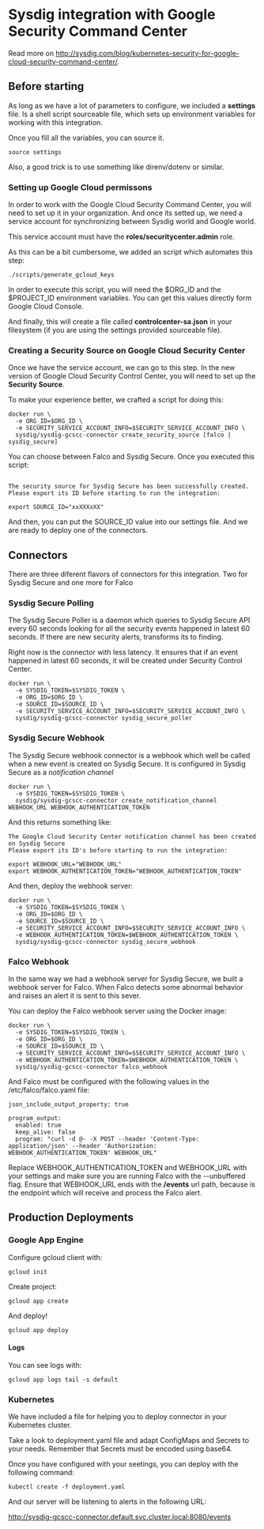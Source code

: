 # Sysdig integration with Google Security Command Center

Read more on http://sysdig.com/blog/kubernetes-security-for-google-cloud-security-command-center/.

## Before starting

As long as we have a lot of parameters to configure, we included a **settings**
file. Is a shell script sourceable file, which sets up environment variables for
working with this integration.

Once you fill all the variables, you can source it.

```shell
source settings
```

Also, a good trick is to use something like direnv/dotenv or similar.

### Setting up Google Cloud permissons

In order to work with the Google Cloud Security Command Center, you will need to
set up it in your organization. And once its setted up, we need a service account
for synchronizing between Sysdig world and Google world.

This service account must have the **roles/securitycenter.admin** role.

As this can be a bit cumbersome, we added an script which automates this step:

```shell
./scripts/generate_gcloud_keys
```

In order to execute this script, you will need the $ORG_ID and the $PROJECT_ID
environment variables. You can get this values directly form Google Cloud Console.

And finally, this will create a file called **controlcenter-sa.json** in your
filesystem (if you are using the settings provided sourceable file).

### Creating a Security Source on Google Cloud Security Center

Once we have the service account, we can go to this step. In the new version of
Google Cloud Security Control Center, you will need to set up the **Security Source**.

To make your experience better, we crafted a script for doing this:

```shell
docker run \
  -e ORG_ID=$ORG_ID \
  -e SECURITY_SERVICE_ACCOUNT_INFO=$SECURITY_SERVICE_ACCOUNT_INFO \
  sysdig/sysdig-gcscc-connector create_security_source [falco | sysdig_secure]
```

You can choose between Falco and Sysdig Secure. Once you executed this script:

```shell

The security source for Sysdig Secure has been successfully created.
Please export its ID before starting to run the integration:

export SOURCE_ID="xxXXXxXX"
```

And then, you can put the SOURCE_ID value into our settings file. And we
are ready to deploy one of the connectors.

## Connectors

There are three diferent flavors of connectors for this integration. Two for
Sysdig Secure and one more for Falco

### Sysdig Secure Polling

The Sysdig Secure Poller is a daemon which queries to Sysdig Secure API every 60
seconds looking for all the security events happened in latest 60 seconds. If
there are new security alerts, transforms its to finding.

Right now is the connector with less latency. It ensures that if an event
happened in latest 60 seconds, it will be created under Security Control Center.

```shell
docker run \
  -e SYSDIG_TOKEN=$SYSDIG_TOKEN \
  -e ORG_ID=$ORG_ID \
  -e SOURCE_ID=$SOURCE_ID \
  -e SECURITY_SERVICE_ACCOUNT_INFO=$SECURITY_SERVICE_ACCOUNT_INFO \
  sysdig/sysdig-gcscc-connector sysdig_secure_poller
```

### Sysdig Secure Webhook

The Sysdig Secure webhook connector is a webhook which well be called when
a new event is created on Sysdig Secure. It is configured in Sysdig Secure as
a *notification channel*

```shell
docker run \
  -e SYSDIG_TOKEN=$SYSDIG_TOKEN \
  sysdig/sysdig-gcscc-connector create_notification_channel WEBHOOK_URL WEBHOOK_AUTHENTICATION_TOKEN
```

And this returns something like:

```shell
The Google Cloud Security Center notification channel has been created on Sysdig Secure
Please export its ID's before starting to run the integration:

export WEBHOOK_URL="WEBHOOK_URL"
export WEBHOOK_AUTHENTICATION_TOKEN="WEBHOOK_AUTHENTICATION_TOKEN"
```

And then, deploy the webhook server:

```shell
docker run \
  -e SYSDIG_TOKEN=$SYSDIG_TOKEN \
  -e ORG_ID=$ORG_ID \
  -e SOURCE_ID=$SOURCE_ID \
  -e SECURITY_SERVICE_ACCOUNT_INFO=$SECURITY_SERVICE_ACCOUNT_INFO \
  -e WEBHOOK_AUTHENTICATION_TOKEN=$WEBHOOK_AUTHENTICATION_TOKEN \
  sysdig/sysdig-gcscc-connector sysdig_secure_webhook
```

### Falco Webhook

In the same way we had a webhook server for Sysdig Secure, we built a webhook
server for Falco. When Falco detects some abnormal behavior and raises an alert
it is sent to this sever.

You can deploy the Falco webhook server using the Docker image:

```shell
docker run \
  -e SYSDIG_TOKEN=$SYSDIG_TOKEN \
  -e ORG_ID=$ORG_ID \
  -e SOURCE_ID=$SOURCE_ID \
  -e SECURITY_SERVICE_ACCOUNT_INFO=$SECURITY_SERVICE_ACCOUNT_INFO \
  -e WEBHOOK_AUTHENTICATION_TOKEN=$WEBHOOK_AUTHENTICATION_TOKEN \
  sysdig/sysdig-gcscc-connector falco_webhook
```

And Falco must be configured with the following values in the /etc/falco/falco.yaml file:

```
json_include_output_property: true

program_output:
  enabled: true
  keep_alive: false
  program: "curl -d @- -X POST --header 'Content-Type: application/json' --header 'Authorization: WEBHOOK_AUTHENTICATION_TOKEN' WEBHOOK_URL"
```

Replace WEBHOOK_AUTHENTICATION_TOKEN and WEBHOOK_URL with your settings and
make sure you are running Falco with the --unbuffered flag. Ensure that
WEBHOOK_URL ends with the **/events** url path, because is the endpoint which
will receive and process the Falco alert.

## Production Deployments

### Google App Engine

Configure gcloud client with:

```
gcloud init
```

Create project:

```
gcloud app create
```

And deploy!

```
gcloud app deploy
```

#### Logs

You can see logs with:

```
gcloud app logs tail -s default
```

### Kubernetes

We have included a file for helping you to deploy connector in your Kubernetes
cluster.

Take a look to deployment.yaml file and adapt ConfigMaps and Secrets to your
needs. Remember that Secrets must be encoded using base64.

Once you have configured with your seetings, you can deploy with the following
command:

```
kubectl create -f deployment.yaml
```

And our server will be listening to alerts in the following URL:

http://sysdig-gcscc-connector.default.svc.cluster.local:8080/events

